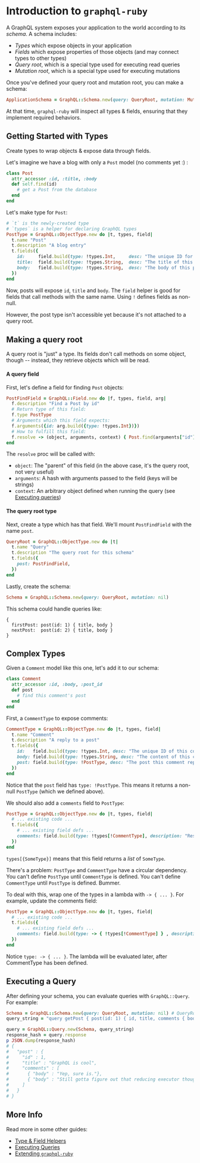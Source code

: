 # Introduction to `graphql-ruby`

A GraphQL system exposes your application to the world according to its _schema_. A schema includes:

- _Types_ which expose objects in your application
- _Fields_ which expose properties of those objects (and may connect types to other types)
- _Query root_, which is a special type used for executing read queries
- _Mutation root_, which is a special type used for executing mutations

Once you've defined your query root and mutation root, you can make a schema:

```ruby
ApplicationSchema = GraphQL::Schema.new(query: QueryRoot, mutation: MutationRoot)
```

At that time, `graphql-ruby` will inspect all types & fields, ensuring that they implement required behaviors.

## Getting Started with Types

Create types to wrap objects & expose data through fields.  

Let's imagine we have a blog with only a `Post` model (no comments yet :) :

```ruby
class Post
  attr_accessor :id, :title, :body
  def self.find(id)
    # get a Post from the database
  end
end
```

Let's make type for `Post`:

```ruby
# `t` is the newly-created type
# `types` is a helper for declaring GraphQL types
PostType = GraphQL::ObjectType.new do |t, types, field|
  t.name "Post"
  t.description "A blog entry"
  t.fields({
    id:     field.build(type: !types.Int,     desc: "The unique ID for this post"),
    title:  field.build(type: !types.String,  desc: "The title of this post"),
    body:   field.build(type: !types.String,  desc: "The body of this post"),
  })
end
```

Now, posts will expose `id`, `title` and `body`. The `field` helper is good for fields that call methods with the same name. Using `!` defines fields as non-null.

However, the post type isn't accessible yet because it's not attached to a query root.

## Making a query root

A query root is "just" a type. Its fields don't call methods on some object, though -- instead, they retrieve objects which will be read.

#### A query field

First, let's define a field for finding `Post` objects:

```ruby
PostFindField = GraphQL::Field.new do |f, types, field, arg|
  f.description "Find a Post by id"
  # Return type of this field:
  f.type PostType
  # Arguments which this field expects:
  f.arguments({id: arg.build({type: !types.Int})})
  # How to fulfill this field:
  f.resolve -> (object, arguments, context) { Post.find(arguments["id"]) }
end
```

The `resolve` proc will be called with:

- `object`: The "parent" of this field (in the above case, it's the query root, not very useful)
- `arguments`: A hash with arguments passed to the field (keys will be strings)
- `context`: An arbitrary object defined when running the query (see [Executing queries](http://www.rubydoc.info/github/rmosolgo/graphql-ruby/file/guides/executing_queries.md))

#### The query root type

Next, create a type which has that field. We'll mount `PostFindField` with the name `post`.

```ruby
QueryRoot = GraphQL::ObjectType.new do |t|
  t.name "Query"
  t.description "The query root for this schema"
  t.fields({
    post: PostFindField,
  })
end
```

Lastly, create the schema:

```ruby
Schema = GraphQL::Schema.new(query: QueryRoot, mutation: nil)
```

This schema could handle queries like:

```
{
  firstPost: post(id: 1) { title, body }
  nextPost:  post(id: 2) { title, body }
}
```

## Complex Types

Given a `Comment` model like this one, let's add it to our schema:

```ruby
class Comment
  attr_accessor :id, :body, :post_id
  def post
    # find this comment's post
  end
end
```

First, a `CommentType` to expose comments:

```ruby
CommentType = GraphQL::ObjectType.new do |t, types, field|
  t.name "Comment"
  t.description "A reply to a post"
  t.fields({
    id:   field.build(type: !types.Int, desc: "The unique ID of this comment"),
    body: field.build(type: !types.String, desc: "The content of this comment"),
    post: field.build(type: !PostType, desc: "The post this comment replies to"),
  })
end
```

Notice that the `post` field has `type: !PostType`. This means it returns a non-null `PostType` (which we defined above).

We should also add a `comments` field to `PostType`:

```ruby
PostType = GraphQL::ObjectType.new do |t, types, field|
  # ... existing code ...
  t.fields({
    # ... existing field defs ...
    comments: field.build(type: !types[!CommentType], description: "Responses to this post")  
  })
end
```

`types[{SomeType}]` means that this field returns a _list_ of `SomeType`.

There's a problem: `PostType` and `CommentType` have a circular dependency. You can't define `PostType` until `CommentType` is defined. You can't define `CommentType` until `PostType` is defined. Bummer.

To deal with this, wrap one of the types in a lambda with `-> { ... }`. For example, update the comments field:

```ruby
PostType = GraphQL::ObjectType.new do |t, types, field|
  # ... existing code ...
  t.fields({
    # ... existing field defs ...
    comments: field.build(type: -> { !types[!CommentType] } , description: "Responses to this post")  
  })
end
```

Notice `type: -> { ... }`. The lambda will be evaluated later, after CommentType has been defined.

## Executing a Query

After defining your schema, you can evaluate queries with `GraphQL::Query`. For example:

```ruby
Schema = GraphQL::Schema.new(query: QueryRoot, mutation: nil) # QueryRoot defined above
query_string = "query getPost { post(id: 1) { id, title, comments { body } } }"

query = GraphQL::Query.new(Schema, query_string)
response_hash = query.response
p JSON.dump(response_hash)
# {
#   "post" : {
#     "id" : 1,
#     "title" : "GraphQL is cool",
#     "comments" : [
#       { "body" : "Yep, sure is."},
#       { "body" : "Still gotta figure out that reducing executor though"}
#     ]
#   }
# }
```

## More Info

Read more in some other guides:

- [Type & Field Helpers](http://www.rubydoc.info/github/rmosolgo/graphql-ruby/file/guides/type_and_field_helpers.md)
- [Executing Queries](http://www.rubydoc.info/github/rmosolgo/graphql-ruby/file/guides/executing_queries.md)
- [Extending `graphql-ruby`](http://www.rubydoc.info/github/rmosolgo/graphql-ruby/file/guides/extending_graphql_ruby.md)
